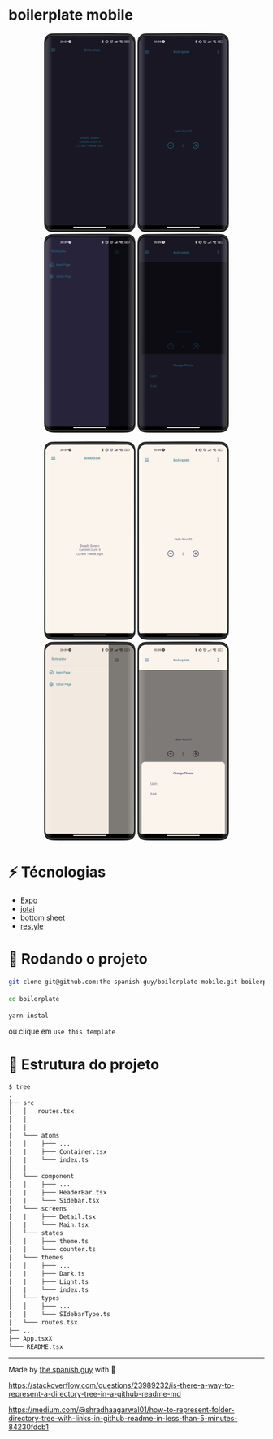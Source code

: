 # boilerplate mobile

<p align="center">
  <img src=".github/screenshots/dark/details.png" width="180" />
  <img src=".github/screenshots/dark/home.png" width="180" />
  <img src=".github/screenshots/dark/sidebar.png" width="180"/>
  <img src=".github/screenshots/dark/theme.png" width="180"/>
</p>

<p align="center">
  <img src=".github/screenshots/light/details.png" width="180" />
  <img src=".github/screenshots/light/home.png" width="180" />
  <img src=".github/screenshots/light/sidebar.png" width="180"/>
  <img src=".github/screenshots/light/theme.png" width="180"/>
</p>

# :zap: Técnologias

- [Expo](https://expo.dev/)
- [jotai](https://jotai.org/)
- [bottom sheet](https://github.com/gorhom/react-native-bottom-sheet)
- [restyle](https://github.com/Shopify/restyle)

# :wrench: Rodando o projeto

```bash
git clone git@github.com:the-spanish-guy/boilerplate-mobile.git boilerplate

cd boilerplate

yarn instal
```

ou clique em `use this template`

# :file_folder: Estrutura do projeto

```
$ tree 
.
├── src
│   │   routes.tsx
│   │
│   │
│   └─── atoms
│   │    ├─── ...
│   |    ├─── Container.tsx
│   |    └─── index.ts
│   |
│   └─── component
│   │    ├─── ...
│   |    ├─── HeaderBar.tsx
│   |    └─── Sidebar.tsx
│   └─── screens
│   |    ├─── Detail.tsx
│   |    └─── Main.tsx
│   └─── states
│   |    ├─── theme.ts
│   |    └─── counter.ts
│   └─── themes
│   │    ├─── ...
│   |    ├─── Dark.ts
│   |    ├─── Light.ts
│   |    └─── index.ts
│   └─── types
│   │    ├─── ...
│   |    └─── SIdebarType.ts
│   └─── routes.tsx
├── ...
├── App.tsxX
└─── README.tsx
```

---
Made by [the spanish guy](https://github.com/the-spanish-guy) with :purple_heart:

<https://stackoverflow.com/questions/23989232/is-there-a-way-to-represent-a-directory-tree-in-a-github-readme-md>

<https://medium.com/@shradhaagarwal01/how-to-represent-folder-directory-tree-with-links-in-github-readme-in-less-than-5-minutes-84230fdcb1>
